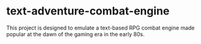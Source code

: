 # text-adventure-combat-engine
This project is designed to emulate a text-based RPG combat engine made popular at the dawn of the gaming era in the early 80s.
